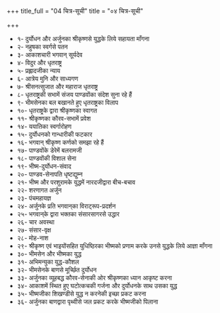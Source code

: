 +++
title_full = "04 चित्र-सूची"
title = "०४ चित्र-सूची"

+++

- १- दुर्योधन और अर्जुनका श्रीकृष्णसे युद्धके लिये सहायता माँगना
- २- नहुषका स्वर्गसे पतन
- ३- आकाशचारी भगवान् सूर्यदेव
- ४- विदुर और धृतराष्ट्र
- ५- प्रह्लादजीका न्याय
- ६- आत्रेय मुनि और साध्यगण
- ७- श्रीसनत्सुजात और महाराज धृतराष्ट्र
- ८- धृतराष्ट्रकी सभामें संजय पाण्डवोंका संदेश सुना रहे हैं
- ९- भीमसेनका बल बखानते हुए धृतराष्ट्रका विलाप
- १०- धृतराष्ट्रके द्वारा श्रीकृष्णका स्वागत
- ११- श्रीकृष्णका कौरव-सभामें प्रवेश
- १४- ययातिका स्वर्गारोहण
- १५- दुर्योधनको गान्धारीकी फटकार
- १६- भगवान् श्रीकृष्ण कर्णको समझा रहे हैं
- १७- पाण्डवोंके डेरेमें बलरामजी
- १८- पाण्डवोंकी विशाल सेना
- १९- भीष्म-दुर्योधन-संवाद
- २०- पाण्डव-सेनापति धृष्टद्युम्न
- २१- भीष्म और परशुरामके युद्धमें नारदजीद्वारा बीच-बचाव
- २२- शरणागत अर्जुन
- २३- पंचमहायज्ञ
- २४- अर्जुनके प्रति भगवान्‌का विराट्‌रूप-प्रदर्शन
- २५- भगवान्‌के द्वारा भक्तका संसारसागरसे उद्धार
- २६- चार अवस्था
- २७- संसार-वृक्ष
- २८- मोह-नाश
- २९- श्रीकृष्ण एवं भाइयोंसहित युधिष्ठिरका भीष्मको प्रणाम करके उनसे युद्धके लिये आज्ञा माँगना
- ३०- भीमसेन और भीष्मका युद्ध
- ३१- अभिमन्युका युद्ध-कौशल
- ३२- भीमसेनके बाणसे मूर्च्छित दुर्योधन
- ३३- अर्जुनका व्यूहबद्ध कौरव-सेनाकी ओर श्रीकृष्णका ध्यान आकृष्ट करना
- ३४- आकाशमें स्थित हुए घटोत्कचकी गर्जना और दुर्योधनके साथ उसका युद्ध
- ३५- भीष्मजीका शिखण्डीसे युद्ध न करनेकी इच्छा प्रकट करना
- ३६- अर्जुनका बाणद्वारा पृथ्वीसे जल प्रकट करके भीष्मजीको पिलाना

